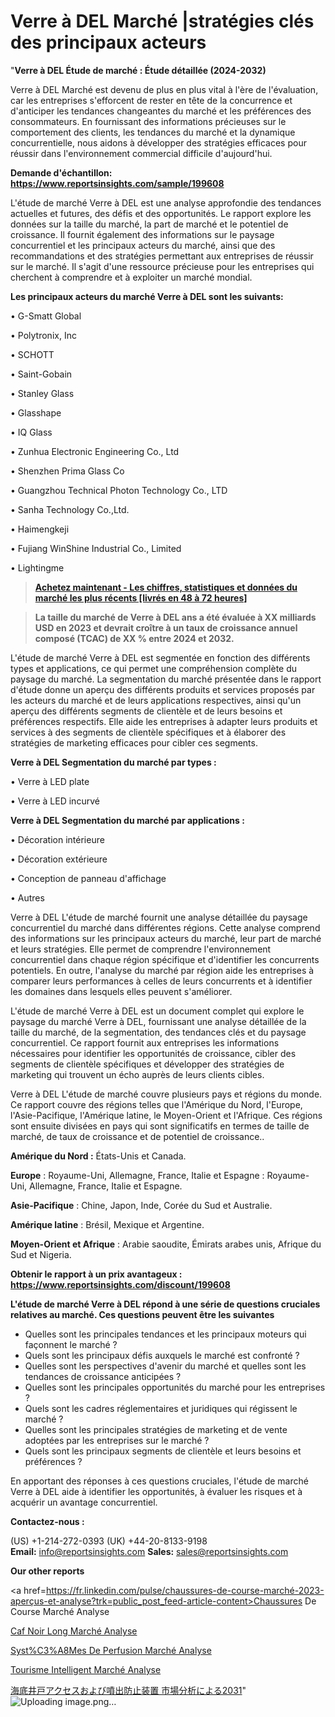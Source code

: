 # Verre à DEL Marché |stratégies clés des principaux acteurs

"<strong>Verre à DEL Étude de marché : Étude détaillée (2024-2032)</strong>

Verre à DEL Marché est devenu de plus en plus vital à l'ère de l'évaluation, car les entreprises s'efforcent de rester en tête de la concurrence et d'anticiper les tendances changeantes du marché et les préférences des consommateurs. En fournissant des informations précieuses sur le comportement des clients, les tendances du marché et la dynamique concurrentielle, nous aidons à développer des stratégies efficaces pour réussir dans l'environnement commercial difficile d'aujourd'hui.

<strong>Demande d'échantillon: <a href=https://www.reportsinsights.com/sample/199608>https://www.reportsinsights.com/sample/199608</a></strong>

L'étude de marché Verre à DEL est une analyse approfondie des tendances actuelles et futures, des défis et des opportunités. Le rapport explore les données sur la taille du marché, la part de marché et le potentiel de croissance. Il fournit également des informations sur le paysage concurrentiel et les principaux acteurs du marché, ainsi que des recommandations et des stratégies permettant aux entreprises de réussir sur le marché. Il s'agit d'une ressource précieuse pour les entreprises qui cherchent à comprendre et à exploiter un marché mondial.

<strong>Les principaux acteurs du marché Verre à DEL sont les suivants:</strong>

• G-Smatt Global

• Polytronix, Inc

• SCHOTT

• Saint-Gobain

• Stanley Glass

• Glasshape

• IQ Glass

• Zunhua Electronic Engineering Co., Ltd

• Shenzhen Prima Glass Co

• Guangzhou Technical Photon Technology Co., LTD

• Sanha Technology Co.,Ltd.

• Haimengkeji

• Fujiang WinShine Industrial Co., Limited

• Lightingme
<blockquote><a href=https://www.reportsinsights.com/buynow/199608><span style=text-decoration: underline;><strong>Achetez maintenant - Les chiffres, statistiques et données du marché les plus récents [livrés en 48 à 72 heures]</strong></span></a></blockquote>
<blockquote><span style=text-decoration: underline;><strong>La taille du marché de Verre à DEL ans a été évaluée à XX milliards USD en 2023 et devrait croître à un taux de croissance annuel composé (TCAC) de XX % entre 2024 et 2032.</strong></span></blockquote>
L'étude de marché Verre à DEL est segmentée en fonction des différents types et applications, ce qui permet une compréhension complète du paysage du marché. La segmentation du marché présentée dans le rapport d'étude donne un aperçu des différents produits et services proposés par les acteurs du marché et de leurs applications respectives, ainsi qu'un aperçu des différents segments de clientèle et de leurs besoins et préférences respectifs. Elle aide les entreprises à adapter leurs produits et services à des segments de clientèle spécifiques et à élaborer des stratégies de marketing efficaces pour cibler ces segments.

<strong>Verre à DEL Segmentation du marché par types :</strong>

• Verre à LED plate

• Verre à LED incurvé

<strong>Verre à DEL Segmentation du marché par applications :</strong>

• Décoration intérieure

• Décoration extérieure

• Conception de panneau d'affichage

• Autres

Verre à DEL L'étude de marché fournit une analyse détaillée du paysage concurrentiel du marché dans différentes régions. Cette analyse comprend des informations sur les principaux acteurs du marché, leur part de marché et leurs stratégies. Elle permet de comprendre l'environnement concurrentiel dans chaque région spécifique et d'identifier les concurrents potentiels. En outre, l'analyse du marché par région aide les entreprises à comparer leurs performances à celles de leurs concurrents et à identifier les domaines dans lesquels elles peuvent s'améliorer.

L'étude de marché Verre à DEL est un document complet qui explore le paysage du marché Verre à DEL, fournissant une analyse détaillée de la taille du marché, de la segmentation, des tendances clés et du paysage concurrentiel. Ce rapport fournit aux entreprises les informations nécessaires pour identifier les opportunités de croissance, cibler des segments de clientèle spécifiques et développer des stratégies de marketing qui trouvent un écho auprès de leurs clients cibles.

Verre à DEL L'étude de marché couvre plusieurs pays et régions du monde. Ce rapport couvre des régions telles que l'Amérique du Nord, l'Europe, l'Asie-Pacifique, l'Amérique latine, le Moyen-Orient et l'Afrique. Ces régions sont ensuite divisées en pays qui sont significatifs en termes de taille de marché, de taux de croissance et de potentiel de croissance..

<strong>Amérique du Nord :</strong> États-Unis et Canada.

<strong>Europe</strong> : Royaume-Uni, Allemagne, France, Italie et Espagne : Royaume-Uni, Allemagne, France, Italie et Espagne.

<strong>Asie-Pacifique</strong> : Chine, Japon, Inde, Corée du Sud et Australie.

<strong>Amérique latine</strong> : Brésil, Mexique et Argentine.

<strong>Moyen-Orient et Afrique</strong> : Arabie saoudite, Émirats arabes unis, Afrique du Sud et Nigeria.

<strong>Obtenir le rapport à un prix avantageux : <a href=https://www.reportsinsights.com/discount/199608>https://www.reportsinsights.com/discount/199608</a></strong>

<strong>L'étude de marché Verre à DEL répond à une série de questions cruciales relatives au marché. Ces questions peuvent être les suivantes</strong>
<ul>
  <li>Quelles sont les principales tendances et les principaux moteurs qui façonnent le marché ?</li>
  <li>Quels sont les principaux défis auxquels le marché est confronté ?</li>
  <li>Quelles sont les perspectives d'avenir du marché et quelles sont les tendances de croissance anticipées ?</li>
  <li>Quelles sont les principales opportunités du marché pour les entreprises ?</li>
  <li>Quels sont les cadres réglementaires et juridiques qui régissent le marché ?</li>
  <li>Quelles sont les principales stratégies de marketing et de vente adoptées par les entreprises sur le marché ?</li>
  <li>Quels sont les principaux segments de clientèle et leurs besoins et préférences ?</li>
</ul>
En apportant des réponses à ces questions cruciales, l'étude de marché Verre à DEL aide à identifier les opportunités, à évaluer les risques et à acquérir un avantage concurrentiel.

<strong>Contactez-nous :</strong>

(US) +1-214-272-0393
(UK) +44-20-8133-9198
<strong>Email:</strong> <a>info@reportsinsights.com</a>
<strong>Sales:</strong> <a>sales@reportsinsights.com</a>

<strong>Our other reports</strong>

<a href=https://fr.linkedin.com/pulse/chaussures-de-course-marché-2023-aperçus-et-analyse?trk=public_post_feed-article-content>Chaussures De Course Marché Analyse</a>

<a href=https://www.linkedin.com/pulse/caf%C3%A9-noir-long-march%C3%A9-informations-bas%C3%A9es-sur-atn1f/>Caf Noir Long Marché Analyse</a>

<a href=https://www.linkedin.com/pulse/syst%C3%A8mes-de-perfusion-march%C3%A9s-perspectives-w7hif/>Syst%C3%A8Mes De Perfusion Marché Analyse</a>

<a href=https://www.linkedin.com/pulse/tourisme-intelligent-march%C3%A9-taille-part-perspectives-b7j7c/>Tourisme Intelligent Marché Analyse</a>

<a href=https://www.linkedin.com/pulse/海底井戸アクセスおよび噴出防止装置-市場-持続的成長に向けた戦略-bizintel-chronicle-360/>海底井戸アクセスおよび噴出防止装置 市場分析による2031</a>"
![Uploading image.png…]()
